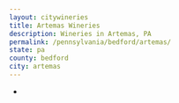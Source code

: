 ```yaml
---
layout: citywineries
title: Artemas Wineries
description: Wineries in Artemas, PA
permalink: /pennsylvania/bedford/artemas/
state: pa
county: bedford
city: artemas
---
```

-
